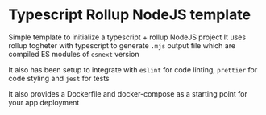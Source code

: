 # Typescript Rollup NodeJS template

Simple template to initialize a typescript + rollup NodeJS project
It uses rollup togheter with typescript to generate `.mjs` output file which are compiled ES modules of `esnext` version

It also has been setup to integrate with `eslint` for code linting, `prettier` for code styling and `jest` for tests

It also provides a Dockerfile and docker-compose as a starting point for your app deployment